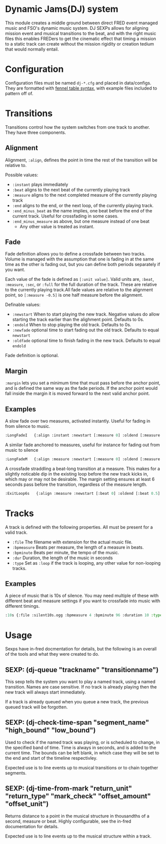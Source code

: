 # Dynamic Jams(DJ) system

This module creates a middle ground between direct FRED event managed music and FSO's dynamic music system. DJ SEXPs allows for aligning mission event and musical transitions to the beat, and with the right music files this enables FREDers to get the cinematic effect that timing a mission to a static track can create without the mission rigidity or creation tedium that would normally entail.

# Configuration

Configuration files must be named `dj-*.cfg` and placed in data/configs. They are formatted with [fennel table syntax](https://fennel-lang.org/tutorial#tables), with example files included to pattern off of.

# Transitions

Transitions control how the system switches from one track to another. They have three components.

## Alignment

Alignment, `:align`, defines the point in time the rest of the transition will be relative to.

Possible values:
* `:instant` plays immediately
* `:beat` aligns to the next beat of the currently playing track
* `:measure` aligns to the next completed measure of the currently playing track
* `:end` aligns to the end, or the next loop, of the currently playing track.
* `:end_minus_beat` as the name implies, one beat before the end of the current track. Useful for crossfading in some cases.
* `:end_minus_measure` as above, but one measure instead of one beat
   * Any other value is treated as instant.

## Fade
Fade definition allows you to define a crossfade between two tracks. Volume is managed with the assumption that one is fading in at the same time as the other is fading out, but you can define both periods separately if you want.

Each value of the fade is defined as `[:unit value]`. Valid units are, `:beat`,  `:measure`, `:sec`, or `:full` for the full duration of the track. These are relative to the currently playing track.All fade values are relative to the alignment point, so `[:measure -0.5]` is one half measure before the alignment.

Definable values:
* `:newstart` When to start playing the new track. Negative values do allow starting the track earlier than the alighment point. Defaults to 0s.
* `:endold` When to stop playing the old track. Defaults to 0s.
* `:newfade` optional time to start fading out the old track. Defaults to equal `newstart`
* `:oldfade` optional time to finish fading in the new track. Defaults to equal `endold`

Fade definition is optional.

## Margin
`:margin` lets you set a minimum time that must pass before the anchor point, and is defined the same way as the fade periods. If the anchor point would fall inside the margin it is moved forward to the next valid anchor point.

## Examples

A slow fade over two measures, activated instantly. Useful for fading in from silence to music.
```lisp
:LongFadeI   {:align :instant :newstart [:measure 0] :oldend [:measure 2]}
```

A similar fade anchored to measures, useful for instance for fading out from music to silence 
```lisp
:LongFadeM   {:align :measure :newstart [:measure 0] :oldend [:measure 2]}
```

A crossfade straddling a beat-long transition at a measure. This makes for a slightly noticable dip in the existing loop before the new track kicks in, which may or may not be desirable. The margin setting ensures at least 6 seconds pass before the transition, regardless of the measure length.
```lisp
:ExitLoop6s   {:align :measure :newstart [:beat 0] :oldend [:beat 0.5] :newfade [:beat -0.5] :oldfade [:beat 0.5] :margin [:sec 6]}
```
# Tracks

A track is defined with the following properties. All must be present for a valid track.

* `:file` The filename with extension for the actual music file.
* `:bpmeasure` Beats per measure, the length of a measure in beats.
* `:bpminute` Beats per minute, the tempo of the music.
* `:dur` Duration, the length of the music in seconds
* `:type` Set as `:loop` if the track is looping, any other value for non-looping tracks.

## Examples

A piece of music that is 10s of silence. You may need multiple of these with different beat and measure settings if you want to crossfade into music with different timings.
```lisp
:10s {:file :silent10s.ogg :bpmeasure 4 :bpminute 96 :duration 10 :type :loop}
```

# Usage
Sexps have in-fred docmentation for details, but the following is an overall of the tools and what they were created to do.

## SEXP: (dj-queue "trackname" "transitionname")

This sexp tells the system you want to play a named track, using a named transition. Names are case sensitive. If no track is already playing then the new track will always start immediately.

If a track is already queued when you queue a new track, the previous queued track will be forgotten.

## SEXP: (dj-check-time-span "segment_name" "high_bound" "low_bound")

Used to check if the named track was playing, or is scheduled to change, in the specified band of time. Time is always in seconds, and is added to the current time. The bounds can be left blank, in which case they will be set to the end and start of the timeline respectivley.

Expected use is to line events up to musical transitions or to chain together segments.

## SEXP: (dj-time-from-mark "return_unit" "return_type" "mark_check" "offset_amount" "offset_unit")

Returns distance to a point in the musical structure in thousandths of a second, measure or beat. Highly configurable, see the in-fred documentation for details.

Expected use is to line events up to the musical structure within a track.